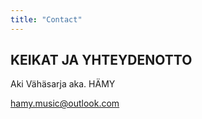 ```yaml
---
title: "Contact"
---
```


## KEIKAT JA YHTEYDENOTTO

 Aki Vähäsarja aka. HÄMY 

 hamy.music@outlook.com
